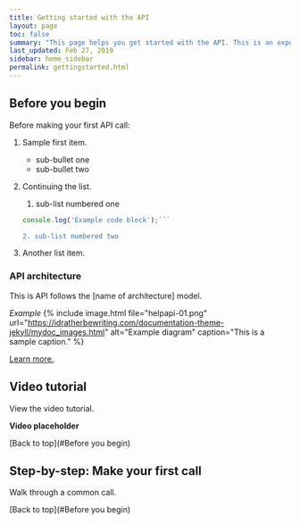 ```yaml
---
title: Getting started with the API
layout: page
toc: false
summary: "This page helps you get started with the API. This is an experiment to test publishing tools. The content is placeholder text."
last_updated: Feb 27, 2019
sidebar: home_sidebar
permalink: gettingstarted.html
---
```


## Before you begin

Before making your first API call:

1.  Sample first item.

    * sub-bullet one
    * sub-bullet two

2.  Continuing the list.

    1. sub-list numbered one
      ```js
      console.log('Example code block');```

    2. sub-list numbered two
3.  Another list item.


### API architecture

This is API follows the [name of architecture] model.

*Example*
{% include image.html file="helpapi-01.png" url="https://idratherbewriting.com/documentation-theme-jekyll/mydoc_images.html" alt="Example diagram" caption="This is a sample caption." %}

[Learn more.](architecture.html)

## Video tutorial

View the video tutorial.

**Video placeholder**

[Back to top](#Before you begin)

## Step-by-step: Make your first call

Walk through a common call.


[Back to top](#Before you begin)
